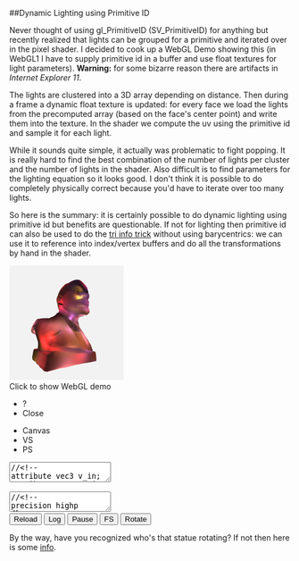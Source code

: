 
##Dynamic Lighting using Primitive ID

  Never thought of using gl\_PrimitiveID (SV\_PrimitiveID) for anything but recently realized that
  lights can be grouped for a primitive and iterated over in the pixel shader. I decided to cook up
  a WebGL Demo showing this (in WebGL1 I have to supply primitive id in a buffer and use float 
  textures for light parameters). **Warning:** for some bizarre reason there are artifacts in 
  *Internet Explorer 11*.
  
  The lights are clustered into a 3D array depending on distance. Then during a frame a dynamic
  float texture is updated: for every face we load the lights from the precomputed array (based
  on the face's center point) and write them into the texture. In the shader we compute the
  uv using the primitive id and sample it for each light. 
  
  While it sounds quite simple, it actually was problematic to fight popping. It is really hard
  to find the best combination of the number of lights per cluster and the number of lights in
  the shader. Also difficult is to find parameters for the lighting equation so it looks good.
  I don't think it is possible to do completely physically correct because you'd have to iterate
  over too many lights.

  So here is the summary: it is certainly possible to do dynamic lighting using primitive id but 
  benefits are questionable. If not for lighting then primitive id can also be used to do the 
  [tri info trick][a] without using barycentrics: we can use it to reference into index/vertex 
  buffers and do all the transformations by hand in the shader.


<div class="webgl" webgl_version="1" webgl_div="shader0" init="load_demo">
  <img class="link" src="images/lenin.png" title="Click to show WebGL demo" alt="WebGL demo"/><br/>
  <span>Click to show WebGL demo</span>
</div>

<div class="shader hidden" id="shader0" js="" fn="" style="width: 60%">
  <ul class="close">
    <li title="Info" class="help">?</li>
    <li title="Close Demo" class="close">Close</li>
  </ul>
  <ul class="menu">
    <li title="WebGL Canvas" class="canvas">Canvas</li>
    <li title="Vertex Shader" class="vs">VS</li>
    <li title="Pixel Shader" class="ps">PS</li>
  </ul>
  <canvas hide class="canvas"></canvas>
  <textarea hide class="vs hidden" spellcheck="false">//<!--
attribute vec3 v_in;
attribute vec3 vn_in;
attribute float vid_in;
varying vec3 pos;
varying vec3 vn;
varying float pid;
uniform mat3 cam;
uniform vec3 campos;
uniform float t;
uniform vec2 screen;
uniform float dmax;

void main() {

  vn = cam*vn_in;
  pid = floor( vid_in/3. );
  vec3 p = cam*v_in;
  pos = p/dmax;
  p = p+campos;
  float far = 10000.0;
  float near = 1.0;
  float z = p.z;
  p.x = p.x * screen.y/screen.x;
  p.z = far*(z-near)/(far-near);
  gl_Position = vec4(p,z);
}
//-->
  </textarea>
  <textarea hide class="ps hidden" spellcheck="false">//<!--
precision highp float;
varying vec3 pos;
varying vec3 vn;
varying float pid;

const float pi = 3.14159265;
const float lperface = 46.;

uniform float t;
uniform vec2 ltexsize;
uniform sampler2D ltex;

float round(float v){ return floor(v+.5); }

vec3 getc(float x) {
  vec3 colors[5];
  colors[0]=vec3(200, 25, 25)/255.;
  colors[1]=vec3(70, 40, 90)/255.;
  colors[2]=vec3(120, 60, 80)/255.;
  colors[3]=vec3(90, 60, 40)/255.;
  colors[4]=vec3(132, 105, 23)/255.;

  float v = floor( fract(abs(x)*113.)*5. );
  if(v==0.) return colors[0];
  if(v==1.) return colors[1];
  if(v==2.) return colors[2];
  if(v==3.) return colors[3];
  return colors[4];
}

void main() {
  vec3 norm = normalize(vn);
  vec2 px = 1./ltexsize;
  vec2 uv = vec2( fract(lperface*round(pid)/ltexsize.x)+.5*px.x,
            floor(lperface*round(pid)/ltexsize.x)/ltexsize.y+.5*px.y);
  float kd = 1., n = .0;
  vec3 c = vec3(0,0,0);
  for(float i=.0; i<lperface; i++ ) {
    vec4 l = texture2D( ltex, uv+i*vec2(px.x,0) );
    if( l.w == .0 ) continue;
    n++;
    vec3 ldir = l.xyz-pos;
    float d = clamp(0.,1.,1.-length(ldir));
    kd = abs(dot(normalize(ldir),norm));
    kd = 3.0 * pow(kd, 2.5) * pow(d, 6.5);
    vec3 col = getc(l.x);
    c = c+col*kd;
  }
  gl_FragColor = vec4(c, 1);
}
//-->
  </textarea>
  <div hide class="help hidden"></div>
  <div class="buttons">
  <button title="Reload Shaders" class="reload">Reload</button>
  <button title="Output WebGL Info in Console" class="log">Log</button>
  <button title="Pause Rendering" class="pause">Pause</button>
  <button title="Go Fullscreen" class="fscreen">FS</button>
  <button title="Rotate/Dont Rotate" id="rot" class="active">Rotate</button>
  </div>
  <div class="clear"></div>
</div>


  By the way, have you recognized who's that statue rotating? If not then here is some [info][l].


<div>

<script src="js/common.js"></script>
<script src="js/loader.js"></script>
<script src="js/math.js"></script>
<script src="js/camera.js"></script>
<script src="js/webgl-quad.js"></script>
<script src="js/webgl.js"></script>


<script>

  var loader_lenin;

  function load_demo (cb) {

    var span = this.querySelector("span");
    var div = this;

    if( !loader_lenin || 
          loader_lenin.failed || 
            !loader_lenin.loaded )

      loader_lenin = load_resources( ["webgl/lenin2dec2.obj"], {} );

    loader_lenin.delay = 500;
    loader_lenin.span_text = "Computing lights, please wait...";
    loader_lenin.span_title = "Please wait";

    var fn = function(){ 
      if( loader_lenin.failed ) 
        alert("Loading " + loader_lenin.failed_src + " failed. Try realoading the page.");
      else if( ! loader_lenin.loaded ) 
        alert("Resources not loaded. Check console output (ctrl+shift+j or F12) and try reloading the page.");
      else {
        loader_lenin.step=2;
        lenin.call ( div, cb );
      }
    };

    load_animation (loader_lenin, span, fn);
  }

  var vb, nb, fcb, idb;
  var d_max=0.0; cells=25, lights_max=200, rotate = true;
  var lights, lradius = 1.0/cells*12;
  var lperface=46, lsort=true;
  var per_frame=8, ltexw, ltexh, ltex;

  function lenin (cb) {


    if( vb === undefined ) {

      load_buffers();
    }

    load_lights.call(this);

    var div = this.getAttribute("webgl_div");
    var canvas = document.querySelector( "div#"+div+" canvas" );

    rotate = true;
    
    var but_rot = document.getElementById( "rot" );
    but_rot.classList.add("active");
    but_rot.onclick = function() { 
      rotate = this.classList.toggle("active"); this.blur(); 
    };

    var cam = camera_create( { canvas: canvas, nobind: false, personal: false, pos: vec3(0,0,400), speed: 10 } );
    var a=-Math.PI/2048., c=Math.cos(a), s=Math.sin(a);
    var mrot = mat3(vec3(c,0,s),vec3(0,1,0),vec3(-s,0,c));

    compute_lights(cam);
    
    var opts = {
      bgcolor : [.95, .95, .95, 1],
      buffers : {v_in: vb, vn_in: nb, vid_in: idb},
      draw_size : vb.length/3,
      uniforms : {
        ltexsize: [ltexw,ltexh],
        cam: function(){ return cam.get_m(); }, 
        campos: function(){ return cam.get_pos(); },
        dmax: [d_max],
      },
      textures : { 
        ltex: { tex2d: 1, width: ltexw, height: ltexh, format: "RGBA", type: "FLOAT",
                  minf:"NEAREST", magf:"NEAREST", genmipmap: 0, 
                  data: function(frame,dt) { 
                          if( frame%per_frame == 0 ) return ltex;
                          return null;
                        },
               },
      },
      extensions : [ "OES_texture_float" ],
      onreload : function() { cam.reset_m(); },
      onclose : function() { camera_remove(cam); },
      onpause : function(s) { cam.pause(s); },
      onpresent : function(frame,dt) {
        if( !cam.paused ) {
          if( rotate ) cam.m = mul( cam.m, mrot );
          if(frame%per_frame == 0) compute_lights(cam);
        }
      },
    };
    opts.uniforms.cam.matrix_size = 3;
    cb (opts);
  }

  function load_buffers() {
    var m, v=[], vn=[], f=[];
    var reg = /^v\s+([-.\d]+)\s+([-.\d]+)\s+([-.\d]+)/gm;
    while( (m = reg.exec( loader_lenin.data[0])) !== null )
      v.push( parseFloat(m[1]), parseFloat(m[2]), parseFloat(m[3]) );

    reg = /^vn\s+([-.\d]+)\s+([-.\d]+)\s+([-.\d]+)/gm;
    while( (m = reg.exec( loader_lenin.data[0])) !== null )
      vn.push( parseFloat(m[1]), parseFloat(m[2]), parseFloat(m[3]) );

    reg = /^f\s+(\d+)\/\/\d+\s+(\d+)\/\/\d+\s+(\d+)\/\/\d+/gm;
    while( (m = reg.exec( loader_lenin.data[0])) !== null )
      f.push( parseFloat(m[1]), parseFloat(m[2]), parseFloat(m[3]) );

    vb = new Float32Array( f.length*3 );
    nb = new Float32Array( f.length*3 );
    idb = new Float32Array( f.length );
    idb.attrib_size = 1;
    fcb = new Float32Array( f.length );
    var fc = array(9,.0);
    var i;
    for(i=0; i<f.length; i++) {
      var fci = i%3;
      for(var t=0; t<3; t++) {
        fc[fci*3+t] = vb[i*3+t] = v[ (f[i]-1)*3+t ];
        nb[i*3+t] = vn[ (f[i]-1)*3+t ];
      }
      if( i > 0 && fci == 0 ) {
        face_center( i-3, fc );
      }
      idb[i] = i;
    }

    face_center( i-3, fc );

    for(var i=0;i<fcb.length;i++) fcb[i] = fcb[i]/d_max;

    var s = Math.ceil( Math.sqrt( fcb.length/3 ) );
    ltexw = lperface * s;
    ltexh = s;

    ltex = new Float32Array( ltexw * ltexh * 4 );
  }

  function face_center ( f, fc ) {
    for(var i=0; i<3; i++) {
      fcb[f+i] = (fc[i] + fc[i+3] + fc[i+6])/3.;
    }
    d_max = Math.max ( d_max, len([fcb[f],fcb[f+1],fcb[f+2]]) );
  }

  function load_lights() {

    var span = this.querySelector("span");

    lights = array( Math.pow(cells,3), null ).map( function(){ return []; } );

    var v = vec3(), cell_max=0;

    console.info( "computing lights clusters: ", lights.length*lights_max, "loop iterations" );
  
    span.innerHTML = "Computing lights";

    for(var n=0; n<lights_max; n++) {    

      var lz = Math.random(), 
          ly = Math.random(), 
          lx = Math.random(), 
          lw = 1.;


      for(var z=0.; z<cells; z++)
      for(var y=0.; y<cells; y++)
      for(var x=0.; x<cells; x++) {
        v[0] = lx-x/cells; v[1] = ly-y/cells; v[2] = lz-z/cells;
        var d = len(v);
        if( d > lradius ) continue;
        var l = vec4( lx*2.-1., ly*2.-1., lz*2.-1., lw );
        l.dist_to_cell = d;
        var idx = z*cells*cells+y*cells+x;
        lights[idx].push( l );
        if( lights[idx].length > cell_max ) cell_max = lights[idx].length;
      }
      
    }

    console.info( "max lights per cell = ", cell_max );

    if( lsort ) {

      console.info( "sorting lights in cells" );
      span.innerHTML = "Sorting lights";

      for(var z=0.; z<cells; z++) {
      for(var y=0.; y<cells; y++) {
      for(var x=0.; x<cells; x++) {
        var idx = z*cells*cells+y*cells+x;
        lights[idx].sort( function(a,b) { return a.dist_to_cell - b.dist_to_cell; } );
      }}}
    }

  }

  function compute_lights(cam) {
    var v = vec3(), logged = 0, lmin=[];
    clear(ltex,.0);
    for(var i=0; i<fcb.length/3; i++) {
      v[0] = fcb[i*3]; v[1] = fcb[i*3+1]; v[2] = fcb[i*3+2];
      v = mul( cam.m, v );
      var x = Math.floor( cells*(.5+.5*v[0]) ), 
          y = Math.floor( cells*(.5+.5*v[1]) ), 
          z = Math.floor( cells*(.5+.5*v[2]) );
      if( x >= cells ) x = cells-1;
      if( y >= cells ) x = cells-1;
      if( x >= cells ) x = cells-1;

      var idx = z*cells*cells+y*cells+x;
      var l = lights[idx];
      var size = Math.min(lperface,l.length);
      for(var n=0; n<size; n++) {
        ltex[i*4*lperface+n*4+0] = l[n][0];
        ltex[i*4*lperface+n*4+1] = l[n][1];
        ltex[i*4*lperface+n*4+2] = l[n][2];
        ltex[i*4*lperface+n*4+3] = l[n][3];
      }
    }
  }

</script>

</div>


[a]: shader.html
[l]: lenin.html "Vladymir Lenin"


